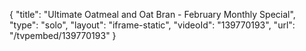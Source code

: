 {
    "title": "Ultimate Oatmeal and Oat Bran - February Monthly Special",
    "type": "solo",
    "layout": "iframe-static",
    "videoId": "139770193",
    "url": "\/tvpembed\/139770193"
}